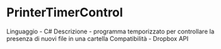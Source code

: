 # PrinterTimerControl
Linguaggio - C#
Descrizione - programma temporizzato per controllare la presenza di nuovi file in una cartella
Compatibilità - Dropbox API
